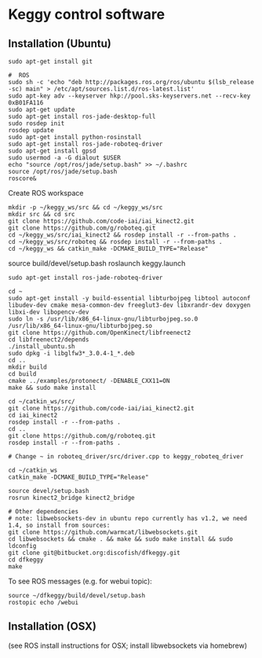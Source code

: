 Keggy control software
=======================

Installation (Ubuntu)
---------------------
    sudo apt-get install git

	#  ROS
	sudo sh -c 'echo "deb http://packages.ros.org/ros/ubuntu $(lsb_release -sc) main" > /etc/apt/sources.list.d/ros-latest.list'
	sudo apt-key adv --keyserver hkp://pool.sks-keyservers.net --recv-key 0xB01FA116
	sudo apt-get update
	sudo apt-get install ros-jade-desktop-full
	sudo rosdep init
	rosdep update
	sudo apt-get install python-rosinstall
	sudo apt-get install ros-jade-roboteq-driver
	sudo apt-get install gpsd
	sudo usermod -a -G dialout $USER
	echo "source /opt/ros/jade/setup.bash" >> ~/.bashrc
	source /opt/ros/jade/setup.bash
	roscore&


Create ROS workspace

	mkdir -p ~/keggy_ws/src && cd ~/keggy_ws/src
	mkdir src && cd src
	git clone https://github.com/code-iai/iai_kinect2.git
	git clone https://github.com/g/roboteq.git
	cd ~/keggy_ws/src/iai_kinect2 && rosdep install -r --from-paths .
	cd ~/keggy_ws/src/roboteq && rosdep install -r --from-paths .
	cd ~/keggy_ws && catkin_make -DCMAKE_BUILD_TYPE="Release"


source build/devel/setup.bash
roslaunch keggy.launch


	sudo apt-get install ros-jade-roboteq-driver

   ```
cd ~
sudo apt-get install -y build-essential libturbojpeg libtool autoconf libudev-dev cmake mesa-common-dev freeglut3-dev libxrandr-dev doxygen libxi-dev libopencv-dev
sudo ln -s /usr/lib/x86_64-linux-gnu/libturbojpeg.so.0 /usr/lib/x86_64-linux-gnu/libturbojpeg.so
git clone https://github.com/OpenKinect/libfreenect2
cd libfreenect2/depends
./install_ubuntu.sh
sudo dpkg -i libglfw3*_3.0.4-1_*.deb
cd ..
mkdir build
cd build
cmake ../examples/protonect/ -DENABLE_CXX11=ON
make && sudo make install
```

   ```
cd ~/catkin_ws/src/
git clone https://github.com/code-iai/iai_kinect2.git
cd iai_kinect2
rosdep install -r --from-paths .
cd ..
git clone https://github.com/g/roboteq.git
rosdep install -r --from-paths .

# Change ~ in roboteq_driver/src/driver.cpp to keggy_roboteq_driver

cd ~/catkin_ws
catkin_make -DCMAKE_BUILD_TYPE="Release"
```

   ```
source devel/setup.bash
rosrun kinect2_bridge kinect2_bridge
```


	# Other dependencies
	# note: libwebsockets-dev in ubuntu repo currently has v1.2, we need 1.4, so install from sources:
	git clone https://github.com/warmcat/libwebsockets.git
	cd libwebsockets && cmake . && make && sudo make install && sudo ldconfig
    git clone git@bitbucket.org:discofish/dfkeggy.git
    cd dfkeggy
    make

To see ROS messages (e.g. for webui topic):

	source ~/dfkeggy/build/devel/setup.bash
	rostopic echo /webui


Installation (OSX)
-------------------
	
(see ROS install instructions for OSX; install libwebsockets via homebrew)

